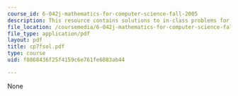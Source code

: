```yaml
---
course_id: 6-042j-mathematics-for-computer-science-fall-2005
description: This resource contains solutions to in-class problems for week 7, friday.
file_location: /coursemedia/6-042j-mathematics-for-computer-science-fall-2005/f0868436f25f4159c6e761fe6083ab44_cp7fsol.pdf
file_type: application/pdf
layout: pdf
title: cp7fsol.pdf
type: course
uid: f0868436f25f4159c6e761fe6083ab44

---
```

None